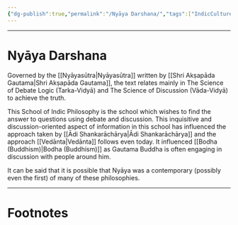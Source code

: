 ```yaml
---
{"dg-publish":true,"permalink":"/Nyāya Darshana/","tags":["IndicCulture","Philosophy"]}
---
```



---
# Nyāya Darshana
Governed by the [[Nyāyasūtra\|Nyāyasūtra]] written by [[Shri Akṣapāda Gautama\|Shri Akṣapāda Gautama]], the text relates mainly in The Science of Debate Logic (Tarka-Vidyā) and The Science of Discussion (Vāda-Vidyā) to achieve the truth.

This School of Indic Philosophy is the school which wishes to find the answer to questions using debate and discussion. This inquisitive and discussion-oriented aspect of information in this school has influenced the approach taken by [[Ādi Shankarāchārya\|Ādi Shankarāchārya]] and the approach [[Vedānta\|Vedānta]] follows even today. It influenced [[Bodha (Buddhism)\|Bodha (Buddhism)]] as Gautama Buddha is often engaging in discussion with people around him.

It can be said that it is possible that Nyāya was a contemporary (possibly even the first) of many of these philosophies.

---
# Footnotes